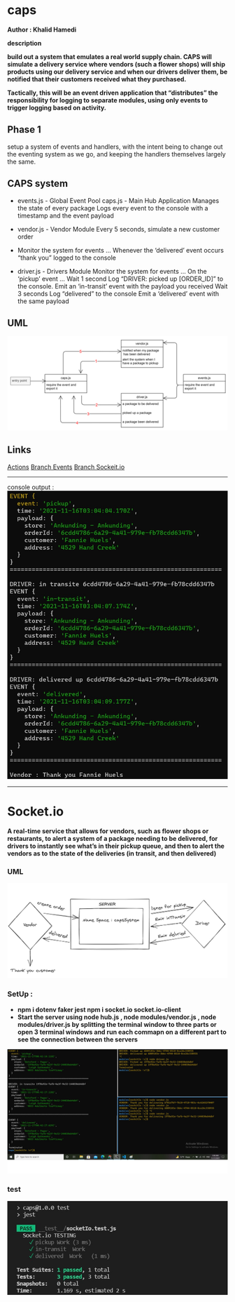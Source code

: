 # caps

**Author : Khalid Hamedi**

**description**

**build out a system that emulates a real world supply chain. CAPS will simulate a delivery service where vendors (such a flower shops) will ship products using our delivery service and when our drivers deliver them, be notified that their customers received what they purchased.**

**Tactically, this will be an event driven application that “distributes” the responsibility for logging to separate modules, using only events to trigger logging based on activity.**

## Phase 1

setup a system of events and handlers, with the intent being to change out the eventing system as we go, and keeping the handlers themselves largely the same.

## CAPS system

- events.js - Global Event Pool caps.js - Main Hub Application Manages the state of every package Logs every event to the console with a timestamp and the event payload

- vendor.js - Vendor Module Every 5 seconds, simulate a new customer order

- Monitor the system for events … Whenever the ‘delivered’ event occurs “thank you” logged to the console

- driver.js - Drivers Module Monitor the system for events … On the ‘pickup’ event … Wait 1 second Log “DRIVER: picked up [ORDER_ID]” to the console. Emit an ‘in-transit’ event with the payload you received Wait 3 seconds Log “delivered” to the console Emit a ‘delivered’ event with the same payload

## UML

![](lab11.jpg)

## Links

[Actions](https://github.com/khalidsy90/caps/actions)
[Branch Events](https://github.com/khalidsy90/caps/tree/events)
[Branch Sockeit.io](https://github.com/khalidsy90/caps/tree/sockitIo)

---

console output :
![](log.jpg)

---

# Socket.io

**A real-time service that allows for vendors, such as flower shops or restaurants, to alert a system of a package needing to be delivered, for drivers to instantly see what’s in their pickup queue, and then to alert the vendors as to the state of the deliveries (in transit, and then delivered)**

### UML

![](lab12.jpg)

### SetUp :

- **npm i dotenv faker jest npm i socket.io socket.io-client**
- **Start the server using node hub.js , node modules/vendor.js , node modules/driver.js by splitting the terminal window to three parts or open 3 terminal windows and run each commapn on a different part to see the connection between the servers**

![](lab12%20terminal.jpg)

### test

![](testlab12.jpg)
